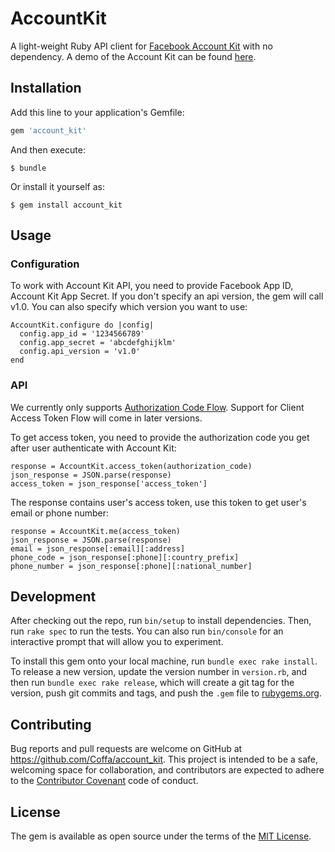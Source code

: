 # AccountKit
A light-weight Ruby API client for [Facebook Account Kit](https://developers.facebook.com/docs/accountkit) with no dependency.
A demo of the Account Kit can be found [here](https://www.facebook.com/FacebookforDevelopers/videos/10153620979588553/).

## Installation

Add this line to your application's Gemfile:

```ruby
gem 'account_kit'
```

And then execute:

    $ bundle

Or install it yourself as:

    $ gem install account_kit

## Usage

### Configuration

To work with Account Kit API, you need to provide Facebook App ID, Account Kit App Secret. If you don't specify an api version, the gem will call v1.0. You can also specify which version you want to use:

```
AccountKit.configure do |config|
  config.app_id = '1234566789'
  config.app_secret = 'abcdefghijklm'
  config.api_version = 'v1.0'
end
```

### API

We currently only supports [Authorization Code Flow](https://developers.facebook.com/docs/accountkit/accesstokens). Support for Client Access Token Flow will come in later versions.

To get access token, you need to provide the authorization code you get after user authenticate with Account Kit:

```
response = AccountKit.access_token(authorization_code)
json_response = JSON.parse(response)
access_token = json_response['access_token']
```

The response contains user's access token, use this token to get user's email or phone number:

```
response = AccountKit.me(access_token)
json_response = JSON.parse(response)
email = json_response[:email][:address]
phone_code = json_response[:phone][:country_prefix]
phone_number = json_response[:phone][:national_number]
```

## Development

After checking out the repo, run `bin/setup` to install dependencies. Then, run `rake spec` to run the tests. You can also run `bin/console` for an interactive prompt that will allow you to experiment.

To install this gem onto your local machine, run `bundle exec rake install`. To release a new version, update the version number in `version.rb`, and then run `bundle exec rake release`, which will create a git tag for the version, push git commits and tags, and push the `.gem` file to [rubygems.org](https://rubygems.org).

## Contributing

Bug reports and pull requests are welcome on GitHub at https://github.com/Coffa/account_kit. This project is intended to be a safe, welcoming space for collaboration, and contributors are expected to adhere to the [Contributor Covenant](http://contributor-covenant.org) code of conduct.


## License

The gem is available as open source under the terms of the [MIT License](http://opensource.org/licenses/MIT).

